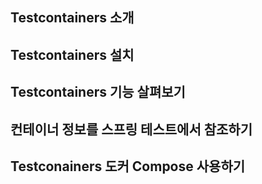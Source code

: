 ## Testcontainers 소개
## Testcontainers 설치
## Testcontainers 기능 살펴보기

## 컨테이너 정보를 스프링 테스트에서 참조하기

## Testconainers 도커 Compose 사용하기

